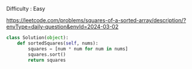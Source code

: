Difficulty : Easy 

https://leetcode.com/problems/squares-of-a-sorted-array/description/?envType=daily-question&envId=2024-03-02 

```python
class Solution(object):
    def sortedSquares(self, nums):
        squares = [num * num for num in nums]
        squares.sort()
        return squares
```
